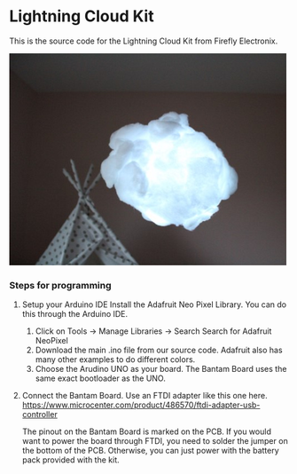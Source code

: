 
# Lightning Cloud Kit
This is the source code for the Lightning Cloud Kit from Firefly Electronix.

![](https://github.com/fireflyelectronix/lightningcloud/blob/master/images/lightningcloud.jpg)

### Steps for programming

1. Setup your Arduino IDE
   Install the Adafruit Neo Pixel Library. You can do this through the Arduino IDE. 
      1. Click on Tools -> Manage Libraries -> Search
          Search for Adafruit NeoPixel
      1. Download the main .ino file from our source code. 
         Adafruit also has many other examples to do different colors. 
      1. Choose the Arudino UNO as your board. The Bantam Board uses the same exact bootloader as the UNO. 

1. Connect the Bantam Board. Use an FTDI adapter like this one here. https://www.microcenter.com/product/486570/ftdi-adapter-usb-controller

    The pinout on the Bantam Board is marked on the PCB. If you would want to power the board through FTDI, you need to solder the jumper on the bottom of the PCB. Otherwise, you can just power with the battery pack provided with the kit. 
